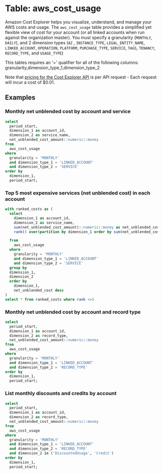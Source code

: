 # Table: aws_cost_usage

Amazon Cost Explorer helps you visualize, understand, and manage your AWS costs and usage.  The `aws_cost_usage` table provides a simplified yet flexible view of cost for your account (or all linked accounts when run against the organization master).  You must specify a granularity (`MONTHLY`, `DAILY`), and 2 dimension types (`AZ` , `INSTANCE_TYPE`, `LEGAL_ENTITY_NAME`, `LINKED_ACCOUNT`, `OPERATION`, `PLATFORM`, `PURCHASE_TYPE`, `SERVICE`, `TAGS`, `TENANCY`, `RECORD_TYPE`, and `USAGE_TYPE`)

This tables requires an '=' qualifier for all of the following columns: granularity,dimension_type_1,dimension_type_2

Note that [pricing for the Cost Explorer API](https://aws.amazon.com/aws-cost-management/pricing/) is per API request - Each request will incur a cost of $0.01.

## Examples

### Monthly net unblended cost by account and service
```sql
select 
  period_start,
  dimension_1 as account_id,
  dimension_2 as service_name,
  net_unblended_cost_amount::numeric::money
from 
  aws_cost_usage 
where 
  granularity = 'MONTHLY'
  and dimension_type_1 = 'LINKED_ACCOUNT'
  and dimension_type_2 = 'SERVICE'
order by
  dimension_1,
  period_start;
```

### Top 5 most expensive services (net unblended cost) in each account
```sql
with ranked_costs as (
  select 
    dimension_1 as account_id,
    dimension_2 as service_name,
    sum(net_unblended_cost_amount)::numeric::money as net_unblended_cost,
    rank() over(partition by dimension_1 order by sum(net_unblended_cost_amount) desc)

  from 
    aws_cost_usage 
  where 
    granularity = 'MONTHLY'
    and dimension_type_1 = 'LINKED_ACCOUNT'
    and dimension_type_2 = 'SERVICE'
  group by
  dimension_1,
  dimension_2
  order by
    dimension_1,
    net_unblended_cost desc
)
select * from ranked_costs where rank <=5
```


### Monthly net unblended cost by account and record type

```sql
select 
  period_start,
  dimension_1 as account_id,
  dimension_2 as record_type,
  net_unblended_cost_amount::numeric::money
from 
  aws_cost_usage 
where 
  granularity = 'MONTHLY'
  and dimension_type_1 = 'LINKED_ACCOUNT'
  and dimension_type_2 = 'RECORD_TYPE'
order by
  dimension_1,
  period_start;
```



### List monthly discounts and credits by account 

```sql
select 
  period_start,
  dimension_1 as account_id,
  dimension_2 as record_type,
  net_unblended_cost_amount::numeric::money
from 
  aws_cost_usage 
where 
  granularity = 'MONTHLY'
  and dimension_type_1 = 'LINKED_ACCOUNT'
  and dimension_type_2 = 'RECORD_TYPE'
  and dimension_2 in ('DiscountedUsage', 'Credit')
order by
  dimension_1,
  period_start;
```
